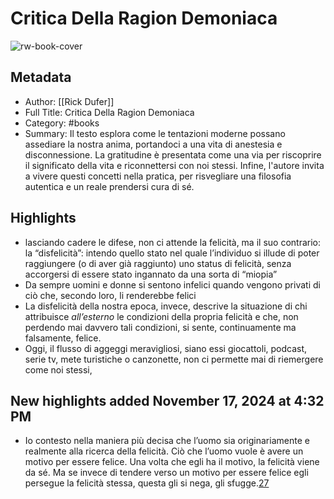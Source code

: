 # Critica Della Ragion Demoniaca

![rw-book-cover](https://readwise-assets.s3.amazonaws.com/media/reader/parsed_document_assets/233159861/kurqbr1v1eQEShDz7472LCikJMGvKQbcpPJtovxoo-A-cove_qu67MqC.jpg)

## Metadata
- Author: [[Rick Dufer]]
- Full Title: Critica Della Ragion Demoniaca
- Category: #books
- Summary: Il testo esplora come le tentazioni moderne possano assediare la nostra anima, portandoci a una vita di anestesia e disconnessione. La gratitudine è presentata come una via per riscoprire il significato della vita e riconnettersi con noi stessi. Infine, l'autore invita a vivere questi concetti nella pratica, per risvegliare una filosofia autentica e un reale prendersi cura di sé.

## Highlights
- lasciando cadere le difese, non ci attende la felicità, ma il suo contrario: la “disfelicità”: intendo quello stato nel quale l’individuo si illude di poter raggiungere (o di aver già raggiunto) uno status di felicità, senza accorgersi di essere stato ingannato da una sorta di “miopia”
- Da sempre uomini e donne si sentono infelici quando vengono privati di ciò che, secondo loro, li renderebbe felici
- La disfelicità della nostra epoca, invece, descrive la situazione di chi attribuisce *all’esterno* le condizioni della propria felicità e che, non perdendo mai davvero tali condizioni, si sente, continuamente ma falsamente, felice.
- Oggi, il flusso di aggeggi meravigliosi, siano essi giocattoli, podcast, serie tv, mete turistiche o canzonette, non ci permette mai di riemergere come noi stessi,
## New highlights added November 17, 2024 at 4:32 PM
- Io contesto nella maniera più decisa che l’uomo sia originariamente e realmente alla ricerca della felicità. Ciò che l’uomo vuole è avere un motivo per essere felice. Una volta che egli ha il motivo, la felicità viene da sé. Ma se invece di tendere verso un motivo per essere felice egli persegue la felicità stessa, questa gli si nega, gli sfugge.[27](private://read/01jbn8hr7qtnxdjyedepshvmaz/#ch_fn27)

